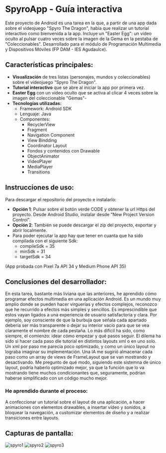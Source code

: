 # SpyroApp - Guía interactiva

Este proyecto de Android es una tarea en la que, a partir de una app dada sobre el videojuego "Spyro The Dragon", había que realizar un tutorial interactivo como bienvenida a la app. Incluye un "Easter Egg": un vídeo oculto al pulsar
cuatro veces sobre la imagen de la Gema en la pestaba de "Coleccionables".
Desarrollado para el módulo de Programación Multimedia y Dispositivos Móviles (FP DAM - IES Agudaulce).

## Características principales:

- <b>Visualización</b> de tres listas (personajes, mundos y coleccionables) sobre el videojuego "Spyro The Dragon".
- <b>Tutorial interactivo</b> que se abre al iniciar la app por primera vez.
- <b>Easter Egg</b> con un vídeo oculto que se activa al clicar 4 veces sobre la imagen del coleccionable "Gemas"-
- <b>Tecnologías utilizadas:</b>
  * Framework: Android SDK
  * Lenguaje: Java
  * Componentes:
     * RecyclerView 
     * Fragment
     * Navigation Component
     * View Bindding
     * Coordinator Layout
     * Fondos y contenidos con Drawable
     * ObjectAnimator
     * VideoPlayer
     * MediaPlayer
     * Transitions
  
## Instrucciones de uso:
Para descargar el repositorio del proyecto e instalarlo:
 * <b>Opción 1</b>: Pulsar sobre el botón verde CODE y obtener la url Https del proyecto. Desde Android Studio, instalar desde "New Project Version Control".
 * <b>Opción 2</b>: También se puede descargar el zip del proyecto, exportar y abrir localmente.
 * Para poder ejecutar la app hay que tener en cuanta que ha sido compilada con el siguiente Sdk:
   * compileSdk = 35
   * minSdk = 31
   * targetSdk = 34

(App probada con Pixel 7a API 34 y Medium Phone API 35)

## Conclusiones del desarrollador:
En esta tarea, bastante más liviana que las anteriores, he aprendido cómo programar efectos multimedia en una aplicación Android. Es un mundo muy amplio donde se pueden hacer virguerías y efectos complejos, reconozco que he recurrido a efectos más simples y sencillos. Es imprescindible que estos vayan ligados a una experiencia de usuario satisfactoria y clara. Por ejemplo, soy consciente de que la burbuja que señala cada apartado debería ser más transparente o
dejar su interior vacío para que se vea claramente el nombre de cada pestaña. Lo más difícil ha sido, como siempre, el comienzo: idear cómo empezar y qué pasos seguir. El dilema ha sido si hacer cada paso dle tutorial en distintos layouts xml o en uno solo. Un xml por paso me parecía poco optimizado, y como un único layout no lograba imaginar su implementación. Una IA me sugirió almacenar cada paso como un array de views de FrameLayout que se van mostrando y desactivando. Me pregunto de qué modo, siguiendo este sistemna de único layout, podría haberlo optimizado mejor, ya que la función que lo va mostrando tiene muchos condicionantes que, seguramente, podrían haberse simplificado con un código mucho mejor.

### He aprendido durante el proceso:
A confeccionar un tutorial sobre el layout de una aplicación, a hacer animaciones con elementos drawables, a insertar vídeo y sonidos, a bloquear la navegación, a customizar elementos de diseño y a realizar transiciones entre layouts.

## Capturas de pantalla:
![spyro1](https://github.com/user-attachments/assets/17a26a2c-2400-4f6b-9fbf-98da0df00a7a) ![spyro2](https://github.com/user-attachments/assets/cf047cfb-0b50-4a1c-8514-774a3a1370dd) ![spyro3](https://github.com/user-attachments/assets/d88ca329-5cac-4f16-8856-b95b5727a580)



